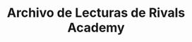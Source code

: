 ---
title: Archivo de Lecturas de Rivals Academy
description: Archivo de guías de gameplay
url: lecturas/archivo
---